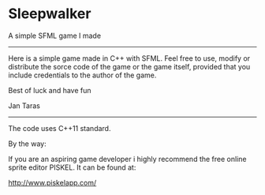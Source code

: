 # Sleepwalker
A simple SFML game I made

---------------------------------------------------------------------

Here is a simple game made in C++ with SFML. Feel free to use, modify or distribute the sorce code of the game or the game itself, provided that you include credentials to the author of the game.

Best of luck and have fun

Jan Taras


---------------------------------------------------------------------
The code uses C++11 standard.

By the way:

If you are an aspiring game developer i highly recommend
the free online sprite editor PISKEL.
It can be found at:

http://www.piskelapp.com/


